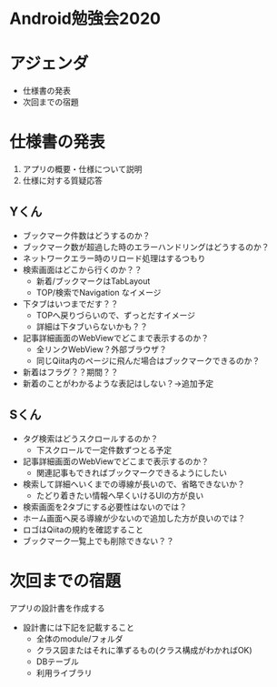 # Android勉強会2020
# アジェンダ
* 仕様書の発表
* 次回までの宿題

# 仕様書の発表
1. アプリの概要・仕様について説明
2. 仕様に対する質疑応答

## Yくん
* ブックマーク件数はどうするのか？
* ブックマーク数が超過した時のエラーハンドリングはどうするのか？
* ネットワークエラー時のリロード処理はするつもり
* 検索画面はどこから行くのか？？
    * 新着/ブックマークはTabLayout
    * TOP/検索でNavigation なイメージ
* 下タブはいつまでだす？？
    * TOPへ戻りづらいので、ずっとだすイメージ
    * 詳細は下タブいらないかも？？
* 記事詳細画面のWebViewでどこまで表示するのか？
    * 全リンクWebView？外部ブラウザ？
    * 同じQiita内のページに飛んだ場合はブックマークできるのか？
* 新着はフラグ？？期間？？
* 新着のことがわかるような表記はしない？→追加予定

## Sくん
* タグ検索はどうスクロールするのか？
    * 下スクロールで一定件数ずつとる予定
* 記事詳細画面のWebViewでどこまで表示するのか？
    * 関連記事もできればブックマークできるようにしたい
* 検索して詳細へいくまでの導線が長いので、省略できないか？
    * たどり着きたい情報へ早くいけるUIの方が良い
* 検索画面を2タブにする必要性はないのでは？
* ホーム画面へ戻る導線が少ないので追加した方が良いのでは？
* ロゴはQiitaの規約を確認すること
* ブックマーク一覧上でも削除できない？？

# 次回までの宿題
アプリの設計書を作成する
* 設計書には下記を記載すること
    * 全体のmodule/フォルダ
    * クラス図またはそれに準ずるもの(クラス構成がわかればOK)
    * DBテーブル
    * 利用ライブラリ
